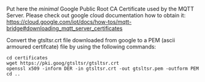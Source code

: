 Put here the _minimal_ Google Public Root CA Certificate used by the MQTT Server.
Please check out google cloud documentation how to obtain it:
https://cloud.google.com/iot/docs/how-tos/mqtt-bridge#downloading_mqtt_server_certificates

Convert the gtsltsr.crt file downloaded from google to a PEM (ascii armoured certifcate) file by using the following commands:

```
cd certificates
wget https://pki.goog/gtsltsr/gtsltsr.crt
openssl x509 -inform DER -in gtsltsr.crt -out gtsltsr.pem -outform PEM
cd ..
```
